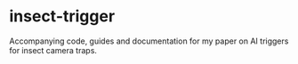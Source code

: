 # insect-trigger
Accompanying code, guides and documentation for my paper on AI triggers for insect camera traps. 



